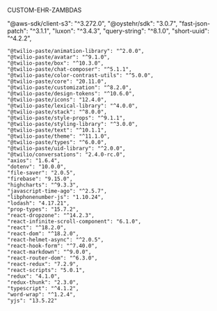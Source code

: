   CUSTOM-EHR-ZAMBDAS
  
  "@aws-sdk/client-s3": "^3.272.0",
    "@oystehr/sdk": "3.0.7",
    "fast-json-patch": "^3.1.1",
    "luxon": "^3.4.3",
    "query-string": "^8.1.0",
    "short-uuid": "^4.2.2",


    "@twilio-paste/animation-library": "^2.0.0",
    "@twilio-paste/avatar": "^9.1.0",
    "@twilio-paste/box": "^10.3.0",
    "@twilio-paste/chat-composer": "^5.1.1",
    "@twilio-paste/color-contrast-utils": "^5.0.0",
    "@twilio-paste/core": "20.11.0",
    "@twilio-paste/customization": "^8.2.0",
    "@twilio-paste/design-tokens": "^10.6.0",
    "@twilio-paste/icons": "12.4.0",
    "@twilio-paste/lexical-library": "^4.0.0",
    "@twilio-paste/stack": "^8.0.0",
    "@twilio-paste/style-props": "^9.1.1",
    "@twilio-paste/styling-library": "^3.0.0",
    "@twilio-paste/text": "^10.1.1",
    "@twilio-paste/theme": "^11.1.0",
    "@twilio-paste/types": "^6.0.0",
    "@twilio-paste/uid-library": "^2.0.0",
    "@twilio/conversations": "2.4.0-rc.0",
    "axios": "1.6.4",
    "dotenv": "10.0.0",
    "file-saver": "2.0.5",
    "firebase": "9.15.0",
    "highcharts": "^9.3.3",
    "javascript-time-ago": "^2.5.7",
    "libphonenumber-js": "1.10.24",
    "lodash": "4.17.21",
    "prop-types": "15.7.2",
    "react-dropzone": "^14.2.3",
    "react-infinite-scroll-component": "6.1.0",
    "react": "^18.2.0",
    "react-dom": "^18.2.0",
    "react-helmet-async": "^2.0.5",
    "react-hook-form": "^7.40.0",
    "react-markdown": "^9.0.0",
    "react-router-dom": "^6.3.0",
    "react-redux": "7.2.9",
    "react-scripts": "5.0.1",
    "redux": "4.1.0",
    "redux-thunk": "2.3.0",
    "typescript": "^4.1.2",
    "word-wrap": "^1.2.4",
    "yjs": "13.5.22"